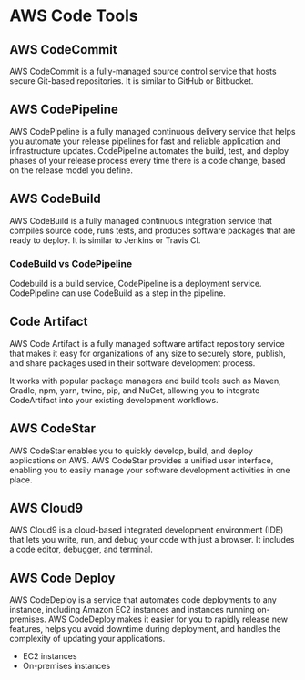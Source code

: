 # AWS Code Tools

## AWS CodeCommit

AWS CodeCommit is a fully-managed source control service that hosts secure Git-based repositories. It is similar to GitHub or Bitbucket.

## AWS CodePipeline

AWS CodePipeline is a fully managed continuous delivery service that helps you automate your release pipelines for fast and reliable application and infrastructure updates. CodePipeline automates the build, test, and deploy phases of your release process every time there is a code change, based on the release model you define.

## AWS CodeBuild

AWS CodeBuild is a fully managed continuous integration service that compiles source code, runs tests, and produces software packages that are ready to deploy. It is similar to Jenkins or Travis CI.

### CodeBuild vs CodePipeline

Codebuild is a build service, CodePipeline is a deployment service. CodePipeline can use CodeBuild as a step in the pipeline.

## Code Artifact

AWS Code Artifact is a fully managed software artifact repository service that makes it easy for organizations of any size to securely store, publish, and share packages used in their software development process.

It works with popular package managers and build tools such as Maven, Gradle, npm, yarn, twine, pip, and NuGet, allowing you to integrate CodeArtifact into your existing development workflows.

## AWS CodeStar

AWS CodeStar enables you to quickly develop, build, and deploy applications on AWS. AWS CodeStar provides a unified user interface, enabling you to easily manage your software development activities in one place.

## AWS Cloud9

AWS Cloud9 is a cloud-based integrated development environment (IDE) that lets you write, run, and debug your code with just a browser. It includes a code editor, debugger, and terminal.

## AWS Code Deploy

AWS CodeDeploy is a service that automates code deployments to any instance, including Amazon EC2 instances and instances running on-premises. AWS CodeDeploy makes it easier for you to rapidly release new features, helps you avoid downtime during deployment, and handles the complexity of updating your applications.

- EC2 instances
- On-premises instances
